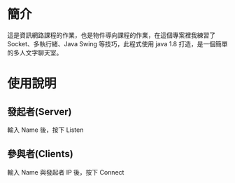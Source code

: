 # 簡介

這是資訊網路課程的作業，也是物件導向課程的作業，在這個專案裡我練習了Socket、多執行緒、Java Swing 等技巧，此程式使用 java 1.8 打造，是一個簡單的多人文字聊天室。

# 使用說明

## 發起者(Server)

輸入 Name 後，按下 Listen

## 參與者(Clients)

輸入 Name 與發起者 IP 後，按下 Connect
